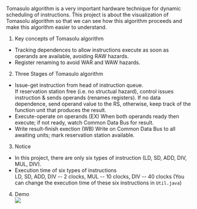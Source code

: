 Tomasulo algorithm is a very important hardware technique for dynamic scheduling of instructions. This project is about the visualization of Tomasolu algorithm so that we can see how this algorithm proceeds and make this algorithm easier to understand.

1. Key concepts of Tomasolu algorithm  
  - Tracking dependences to allow instructions execute as soon as operands are available, avoiding RAW hazards.  
  - Register renaming to avoid WAR and WAW hazards.  
2. Three Stages of Tomasulo algorithm  
  - Issue-get instruction from head of instruction queue.  
    If reservation station free (i.e. no structual hazard), control issues instruction & sends operands (renames registers). If no data dependence, send operand value to the RS, otherwise, keep track of the function unit that produces the result.
  - Execute-operate on operands (EX)
    When both operands ready then execute; if not ready, watch Common Data Bus for result.
  - Write result-finish exection (WB)
    Write on Common Data Bus to all awaiting units; mark reservation station available.  
3. Notice
  - In this project, there are only six types of instruction (LD, SD, ADD, DIV, MUL, DIV).
  - Execution time of six types of instructions  
    LD, SD, ADD, DIV -- 2 clocks, MUL -- 10 clocks, DIV -- 40 clocks (You can change the execution time of these six instructions in ```Util.java```)
4. Demo  
![](https://raw.githubusercontent.com/ylf951/CourseProjects/master/Tomasulo-Algorithm-Visualization/screenshots/Processing.gif)
